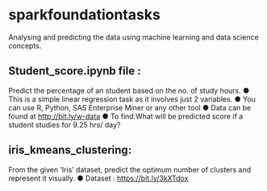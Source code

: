 # sparkfoundationtasks
Analysing and predicting the data using machine learning and data science concepts.
## Student_score.ipynb file :
Predict the percentage of an student based on the no. of study hours.
● This is a simple linear regression task as it involves just 2 variables.
● You can use R, Python, SAS Enterprise Miner or any other tool
● Data can be found at http://bit.ly/w-data
● To find:What will be predicted score if a student studies for 9.25 hrs/ day?
## iris_kmeans_clustering:
From the given ‘Iris’ dataset, predict the optimum number of clusters
and represent it visually.
● Dataset : https://bit.ly/3kXTdox

